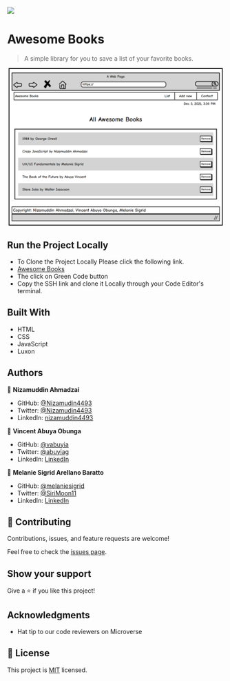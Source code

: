 ![](https://img.shields.io/badge/Microverse-blueviolet)

# Awesome Books

> A simple library for you to save a list of your favorite books.

![screenshot](images/screenshot.png)

## Run the Project Locally
- To Clone the Project Locally Please click the following link.
- [Awesome Books](https://github.com/vabuyia/Awesome-Book)
- The click on Green Code button
- Copy the SSH link and clone it Locally through your Code Editor's terminal.

## Built With

- HTML
- CSS
- JavaScript
- Luxon

## Authors

👤 **Nizamuddin Ahmadzai**

- GitHub: [@Nizamudin4493](https://github.com/Nizamuddin4493)
- Twitter: [@Nizamudin4493](https://twitter.com/Nizamuddin4493)
- LinkedIn: [nizamuddin4493](https://linkedin.com/in/nizamuddin4493)

👤 **Vincent Abuya Obunga**

- GitHub: [@vabuyia](https://github.com/vabuyia)
- Twitter: [@abuyiag](https://twitter.com/abuyiag)
- LinkedIn: [LinkedIn](https://linkedin.com/in/vincent-abuya-a1940555)

👤 **Melanie Sigrid Arellano Baratto**

- GitHub: [@melaniesigrid](https://github.com/melaniesigrid)
- Twitter: [@SiriMoon11](https://twitter.com/SiriMoon11)
- LinkedIn: [LinkedIn](https://www.linkedin.com/in/melanie-arellano-92aaa9194/)

## 🤝 Contributing

Contributions, issues, and feature requests are welcome!

Feel free to check the [issues page](../../issues/).

## Show your support

Give a ⭐️ if you like this project!

## Acknowledgments

- Hat tip to our code reviewers on Microverse

## 📝 License

This project is [MIT](./MIT.md) licensed.
